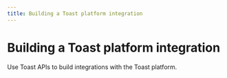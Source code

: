 ```yaml
---
title: Building a Toast platform integration
---
```


# Building a Toast platform integration

Use Toast APIs to build integrations with the Toast platform.
